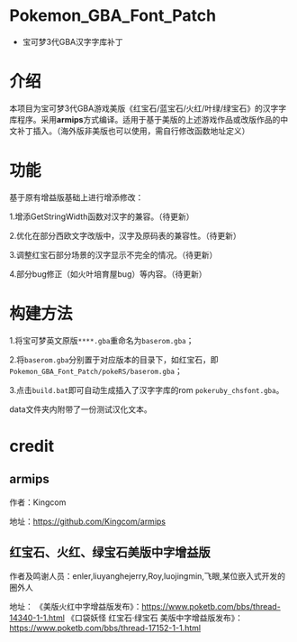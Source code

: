 # Pokemon_GBA_Font_Patch
* 宝可梦3代GBA汉字字库补丁


# 介绍

本项目为宝可梦3代GBA游戏美版《红宝石/蓝宝石/火红/叶绿/绿宝石》的汉字字库程序。采用**armips**方式编译。适用于基于美版的上述游戏作品或改版作品的中文补丁插入。（海外版非美版也可以使用，需自行修改函数地址定义）

# 功能

基于原有增益版基础上进行增添修改：

1.增添GetStringWidth函数对汉字的兼容。（待更新）

2.优化在部分西欧文字改版中，汉字及原码表的兼容性。（待更新）

3.调整红宝石部分场景的汉字显示不完全的情况。（待更新）

4.部分bug修正（如火叶培育屋bug）等内容。（待更新）

# 构建方法

1.将宝可梦英文原版`****.gba`重命名为`baserom.gba`；

2.将`baserom.gba`分别置于对应版本的目录下，如红宝石，即`Pokemon_GBA_Font_Patch/pokeRS/baserom.gba`；

3.点击`build.bat`即可自动生成插入了汉字字库的rom `pokeruby_chsfont.gba`。

data文件夹内附带了一份测试汉化文本。

# credit

## armips

作者：Kingcom

地址：https://github.com/Kingcom/armips

## 红宝石、火红、绿宝石美版中字增益版

作者及鸣谢人员：enler,liuyanghejerry,Roy,luojingmin,飞眼,某位嵌入式开发的圈外人

地址：
《美版火红中字增益版发布》：https://www.poketb.com/bbs/thread-14340-1-1.html
《口袋妖怪 红宝石·绿宝石 美版中字增益版发布》：https://www.poketb.com/bbs/thread-17152-1-1.html